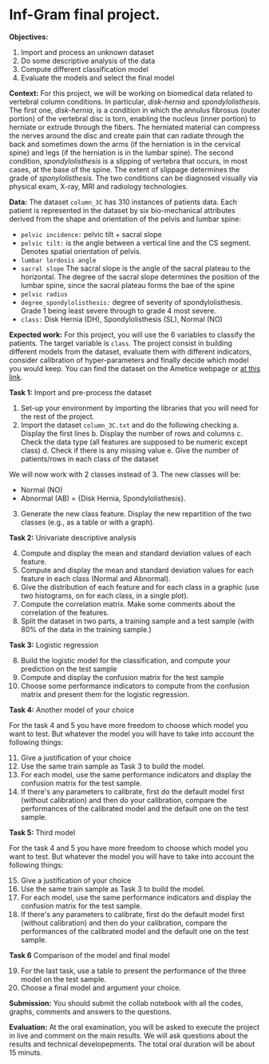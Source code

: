 # Inf-Gram final project. 

**Objectives:**
1. Import and process an unknown dataset
2. Do some descriptive analysis of the data
3. Compute different classification model
4. Evaluate the models and select the final model


**Context:** For this project, we will be working on biomedical data related to vertebral column conditions. In particular, _disk-hernia_ and _spondylolisthesis_. The first one, _disk-hernia_, is a condition in which the annulus fibrosus (outer portion) of the vertebral disc is torn, enabling the nucleus (inner portion) to herniate or extrude through the fibers. The herniated material can compress the nerves around the disc and create pain that can radiate through the back and sometimes down the arms (if the herniation is in the cervical spine) and legs (if the herniation is in the lumbar spine). The second condition, _spondylolisthesis_ is a slipping of vertebra that occurs, in most cases, at the base of the spine. The extent of slippage determines the grade of _sponylolisthesis_. The two conditions can be diagnosed visually via physical exam, X-ray, MRI and radiology technologies.

**Data:** The dataset `column_3C` has 310 instances of patients data. Each patient is represented in the dataset by six bio-mechanical attributes derived from the shape and orientation of the pelvis and lumbar spine:

* `pelvic incidence:` pelvic tilt + sacral slope
* `pelvic tilt:` is the angle between  a vertical line and the CS segment. Denotes spatial orientation of pelvis.
* `lumbar lordosis angle`
* `sacral slope` The sacral slope is the angle of the sacral plateau to the horizontal. The degree of the sacral slope determines the position of the lumbar spine, since the sacral plateau forms the bae of the spine
* `pelvic radius`
* `degree_spondylolisthesis:` degree of severity of spondylolisthesis. Grade 1 being least severe through to grade 4 most severe.
* `class:` Disk Hernia (DH), Spondylolisthesis (SL), Normal (NO)

**Expected work:** For this project, you will use the 6 variables to classify the patients. The target variable is `class`. The project consist in building different models from the dataset, evaluate them with different indicators, consider calibration of hyper-parameters and finally decide which model you would keep. You can find the dataset on the Ametice webpage or [at this link](https://github.com/lrnv/inf-gram/blob/main/6_final_project/column_3C.txt).

**Task 1:** Import and pre-process the dataset

1. Set-up your environment by importing the libraries that you will need for the rest of the project.
2. Import the dataset `column_3C.txt` and do the following checking
    a. Display the first lines
    b. Display the number of rows and columns
    c. Check the data type (all features are supposed to be numeric except class)
    d. Check if there is any missing value
    e. Give the number of patients/rows in each class of the dataset

We will now work with 2 classes instead of 3. The new classes will be:
- Normal (NO)
- Abnormal (AB) = {Disk Hernia, Spondylolisthesis}. 

3. Generate the new class feature. Display the new repartition of the two classes (e.g., as a table or with a graph).

**Task 2:** Univariate descriptive analysis

4. Compute and display the mean and standard deviation values of each feature.
5. Compute and display the mean and standard deviation values for each feature in each class (Normal and Abnormal).
6. Give the distribution of each feature and for each class in a graphic (use two histograms, on for each class, in a single plot).
7. Compute the correlation matrix. Make some comments about the correlation of the features.
8. Split the dataset in two parts, a training sample and a test sample (with 80% of the data in the training sample.)

**Task 3:** Logistic regression

8. Build the logistic model for the classification, and compute your prediction on the test sample
9. Compute and display the confusion matrix for the test sample
10. Choose some performance indicators to compute from the confusion matrix and present them for the logistic regression.

**Task 4:** Another model of your choice

For the task 4 and 5 you have more freedom to choose which model you want to test. But whatever the model you will have to take into account the following things:

11. Give a justification of your choice
12. Use the same train sample as Task 3 to build the model.
13. For each model, use the same performance indicators and display the confusion matrix for the test sample.
14. If there's any parameters to calibrate, first do the default model first (without calibration) and then do your calibration, compare the performances of the calibrated model and the default one on the test sample.

**Task 5:** Third model

For the task 4 and 5 you have more freedom to choose which model you want to test. But whatever the model you will have to take into account the following things:

15. Give a justification of your choice
16. Use the same train sample as Task 3 to build the model.
17. For each model, use the same performance indicators and display the confusion matrix for the test sample.
18. If there's any parameters to calibrate, first do the default model first (without calibration) and then do your calibration, compare the performances of the calibrated model and the default one on the test sample.

**Task 6** Comparison of the model and final model

19. For the last task, use a table to present the performance of the three model on the test sample. 
20. Choose a final model and argument your choice.

**Submission:** You should submit the collab notebook with all the codes, graphs, comments and answers to the questions. 

**Evaluation:** At the oral examination, you will be asked to execute the project in live and comment on the main results. We will ask questions about the results and technical developepments. The total oral duration will be about 15 minuts.